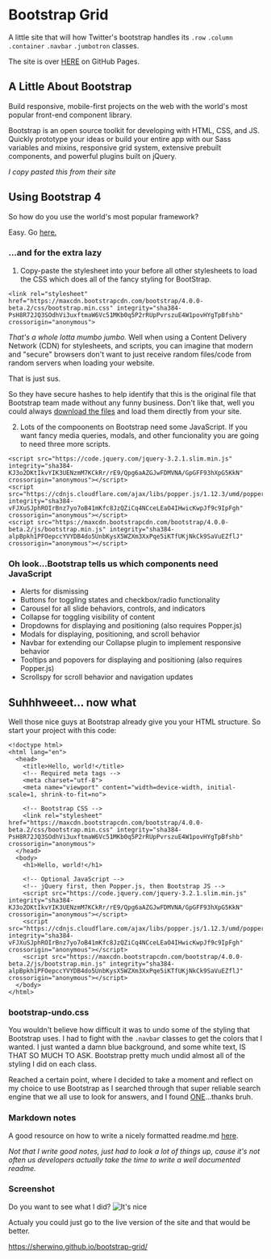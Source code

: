 # Bootstrap Grid

A little site that will how Twitter's bootstrap handles its ```.row``` ```.column``` ```.container``` ```.navbar``` ```.jumbotron``` classes.

The site is over [HERE](https://sherwino.github.io/bootstrap-grid/) on GitHub Pages.

## A Little About Bootstrap
Build responsive, mobile-first projects on the web with the world's most popular front-end component library.

Bootstrap is an open source toolkit for developing with HTML, CSS, and JS. Quickly prototype your ideas or build your entire app with our Sass variables and mixins, responsive grid system, extensive prebuilt components, and powerful plugins built on jQuery. 

*I copy pasted this from their site*

## Using Bootstrap 4
So how do you use the world's most popular framework?

Easy. Go [here.](https://getbootstrap.com/docs/4.0/getting-started/introduction/)

### ...and for the extra lazy


1. Copy-paste the stylesheet <link> into your <head> before all other stylesheets to load the CSS which does all of the fancy styling for BootStrap.

```
<link rel="stylesheet" href="https://maxcdn.bootstrapcdn.com/bootstrap/4.0.0-beta.2/css/bootstrap.min.css" integrity="sha384-PsH8R72JQ3SOdhVi3uxftmaW6Vc51MKb0q5P2rRUpPvrszuE4W1povHYgTpBfshb" crossorigin="anonymous">
```

*That's a whole lotta mumbo jumbo.* 
Well when using a Content Delivery Network (CDN) for stylesheets, and scripts, you can imagine that modern and "secure" browsers don't want to just receive random files/code from random servers when loading your website. 

That is just sus. 

So they have secure hashes to help identify that this is the original file that Bootstrap team made without any funny business. Don't like that, well you could always [download the files](https://getbootstrap.com/docs/4.0/getting-started/download/) and load them directly from your site.

2. Lots of the compoonents on Bootstrap need some JavaScript. If you want fancy media queries, modals, and other funcionality you are going to need three more scripts.

```
<script src="https://code.jquery.com/jquery-3.2.1.slim.min.js" integrity="sha384-KJ3o2DKtIkvYIK3UENzmM7KCkRr/rE9/Qpg6aAZGJwFDMVNA/GpGFF93hXpG5KkN" crossorigin="anonymous"></script>
<script src="https://cdnjs.cloudflare.com/ajax/libs/popper.js/1.12.3/umd/popper.min.js" integrity="sha384-vFJXuSJphROIrBnz7yo7oB41mKfc8JzQZiCq4NCceLEaO4IHwicKwpJf9c9IpFgh" crossorigin="anonymous"></script>
<script src="https://maxcdn.bootstrapcdn.com/bootstrap/4.0.0-beta.2/js/bootstrap.min.js" integrity="sha384-alpBpkh1PFOepccYVYDB4do5UnbKysX5WZXm3XxPqe5iKTfUKjNkCk9SaVuEZflJ" crossorigin="anonymous"></script>
```

### Oh look...Bootstrap tells us which components need JavaScript

 - Alerts for dismissing
 - Buttons for toggling states and checkbox/radio functionality
 - Carousel for all slide behaviors, controls, and indicators
 - Collapse for toggling visibility of content
 - Dropdowns for displaying and positioning (also requires Popper.js)
 - Modals for displaying, positioning, and scroll behavior
 - Navbar for extending our Collapse plugin to implement responsive behavior
 - Tooltips and popovers for displaying and positioning (also requires Popper.js)
 - Scrollspy for scroll behavior and navigation updates

## Suhhhweeet... now what
Well those nice guys at Bootstrap already give you your HTML structure. So start your project with this code:

```
<!doctype html>
<html lang="en">
  <head>
    <title>Hello, world!</title>
    <!-- Required meta tags -->
    <meta charset="utf-8">
    <meta name="viewport" content="width=device-width, initial-scale=1, shrink-to-fit=no">

    <!-- Bootstrap CSS -->
    <link rel="stylesheet" href="https://maxcdn.bootstrapcdn.com/bootstrap/4.0.0-beta.2/css/bootstrap.min.css" integrity="sha384-PsH8R72JQ3SOdhVi3uxftmaW6Vc51MKb0q5P2rRUpPvrszuE4W1povHYgTpBfshb" crossorigin="anonymous">
  </head>
  <body>
    <h1>Hello, world!</h1>

    <!-- Optional JavaScript -->
    <!-- jQuery first, then Popper.js, then Bootstrap JS -->
    <script src="https://code.jquery.com/jquery-3.2.1.slim.min.js" integrity="sha384-KJ3o2DKtIkvYIK3UENzmM7KCkRr/rE9/Qpg6aAZGJwFDMVNA/GpGFF93hXpG5KkN" crossorigin="anonymous"></script>
    <script src="https://cdnjs.cloudflare.com/ajax/libs/popper.js/1.12.3/umd/popper.min.js" integrity="sha384-vFJXuSJphROIrBnz7yo7oB41mKfc8JzQZiCq4NCceLEaO4IHwicKwpJf9c9IpFgh" crossorigin="anonymous"></script>
    <script src="https://maxcdn.bootstrapcdn.com/bootstrap/4.0.0-beta.2/js/bootstrap.min.js" integrity="sha384-alpBpkh1PFOepccYVYDB4do5UnbKysX5WZXm3XxPqe5iKTfUKjNkCk9SaVuEZflJ" crossorigin="anonymous"></script>
  </body>
</html>
```

### bootstrap-undo.css

You wouldn't believe how difficult it was to undo some of the styling that Bootstrap uses.
I had to fight with the ```.navbar``` classes to get the colors that I wanted. I just wanted a damn blue background, and some white text, IS THAT SO MUCH TO ASK. Bootstrap pretty much undid almost all of the styling I did on each class. 

Reached a certain point, where I decided to take a moment and reflect on my choice to use Bootstrap as I searched through that super reliable search engine that we all use to look for answers, and I found [ONE](https://work.smarchal.com/twbscolor/css/e74c3cc0392becf0f1ffbbbc0)...thanks bruh.


### Markdown notes

A good resource on how to write a nicely formatted readme.md [here](https://blog.ghost.org/markdown/).

*Not that I write good notes, just had to look a lot of things up, cause it's not often us developers actually take the time to write a well documented readme.*



### Screenshot
Do you want to see what I did?
![It's nice](https://screenshots.firefoxusercontent.com/images/2d981482-ee35-4f9f-b4c0-fba27c58318b.png)

Actualy you could just go to the live version of the site and that would be better.

https://sherwino.github.io/bootstrap-grid/

